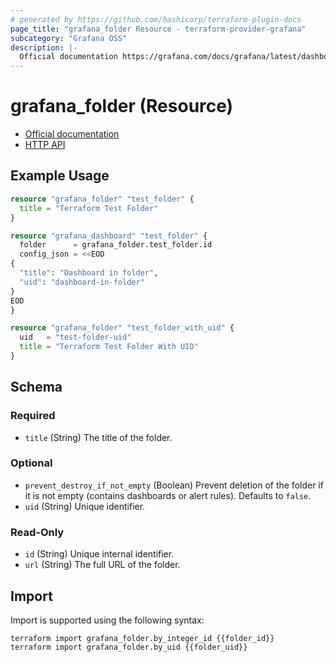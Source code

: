 ```yaml
---
# generated by https://github.com/hashicorp/terraform-plugin-docs
page_title: "grafana_folder Resource - terraform-provider-grafana"
subcategory: "Grafana OSS"
description: |-
  Official documentation https://grafana.com/docs/grafana/latest/dashboards/manage-dashboards/HTTP API https://grafana.com/docs/grafana/latest/developers/http_api/folder/
---
```


# grafana_folder (Resource)

* [Official documentation](https://grafana.com/docs/grafana/latest/dashboards/manage-dashboards/)
* [HTTP API](https://grafana.com/docs/grafana/latest/developers/http_api/folder/)

## Example Usage

```terraform
resource "grafana_folder" "test_folder" {
  title = "Terraform Test Folder"
}

resource "grafana_dashboard" "test_folder" {
  folder      = grafana_folder.test_folder.id
  config_json = <<EOD
{
  "title": "Dashboard in folder",
  "uid": "dashboard-in-folder"
}
EOD
}

resource "grafana_folder" "test_folder_with_uid" {
  uid   = "test-folder-uid"
  title = "Terraform Test Folder With UID"
}
```

<!-- schema generated by tfplugindocs -->
## Schema

### Required

- `title` (String) The title of the folder.

### Optional

- `prevent_destroy_if_not_empty` (Boolean) Prevent deletion of the folder if it is not empty (contains dashboards or alert rules). Defaults to `false`.
- `uid` (String) Unique identifier.

### Read-Only

- `id` (String) Unique internal identifier.
- `url` (String) The full URL of the folder.

## Import

Import is supported using the following syntax:

```shell
terraform import grafana_folder.by_integer_id {{folder_id}}
terraform import grafana_folder.by_uid {{folder_uid}}
```
